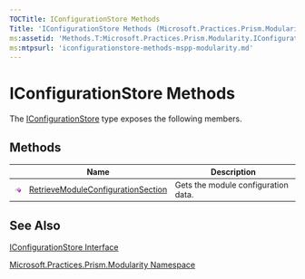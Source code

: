 ```yaml
---
TOCTitle: IConfigurationStore Methods
Title: 'IConfigurationStore Methods (Microsoft.Practices.Prism.Modularity)'
ms:assetid: 'Methods.T:Microsoft.Practices.Prism.Modularity.IConfigurationStore'
ms:mtpsurl: 'iconfigurationstore-methods-mspp-modularity.md'
---
```



# IConfigurationStore Methods

The [IConfigurationStore](https://msdn.microsoft.com/library/microsoft.practices.prism.modularity.iconfigurationstore) type exposes the following members.

## Methods

<span id="methodTableToggle"></span>
<table>

<thead>
<tr class="header">
<th> </th>
<th>Name</th>
<th>Description</th>
</tr>
</thead>
<tbody>
<tr class="odd">
<td><img src="images/public-method.gif" title="Public method" /></td>
<td><a href="https://msdn.microsoft.com/library/microsoft.practices.prism.modularity.iconfigurationstore.retrievemoduleconfigurationsection">RetrieveModuleConfigurationSection</a></td>
<td><div class="summary">
Gets the module configuration data.
</div></td>
</tr>
</tbody>
</table>

## See Also

[IConfigurationStore Interface](https://msdn.microsoft.com/library/microsoft.practices.prism.modularity.iconfigurationstore)

[Microsoft.Practices.Prism.Modularity Namespace](https://msdn.microsoft.com/library/microsoft.practices.prism.modularity)
